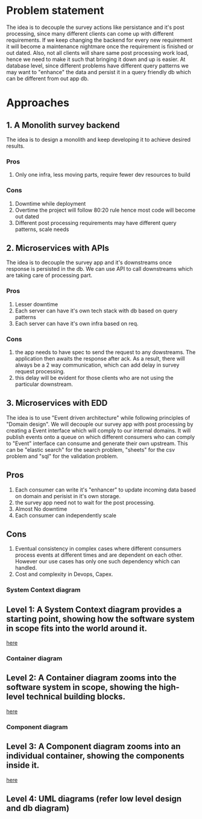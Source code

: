 # Problem statement
The idea is to decouple the survey actions like persistance and it's post processing, since many different clients can come up with different requirements. If we keep changing the backend for every new requirement it will become a maintenance nightmare once the requirement is finished or out dated.
Also, not all clients will share same post processing work load, hence we need to make it such that bringing it down and up is easier.
At database level, since different problems have different query patterns we may want to "enhance" the data and persist it in a query friendly db which can be different from out app db.

# Approaches
## 1. A Monolith survey backend
The idea is to design a monolith and keep developing it to achieve desired results. 

### Pros
1. Only one infra, less moving parts, require fewer dev resources to build
### Cons
1. Downtime while deployment
2. Overtime the project will follow 80:20 rule hence most code will become out dated
3. Different post processing requirements may have different query patterns, scale needs

## 2. Microservices with APIs
The idea is to decouple the survey app and it's downstreams once response is persisted in the db. We can use API to call downstreams which are taking care of processing part.

### Pros
1. Lesser downtime
2. Each server can have it's own tech stack with db based on query patterns
3. Each server can have it's own infra based on req.
### Cons
1. the app needs to have spec to send the request to any dowstreams. The application then awaits the response after ack. As a result, there will always be a 2 way communication, which can add delay in survey request processing. 
2. this delay will be evident for those clients who are not using the particular downstream.

## 3. Microservices with EDD
The idea is to use "Event driven architecture" while following principles of "Domain design". We will decouple our survey app with post processing by creating a Event interface which will comply to our internal domains. It will publish events onto a queue on which different consumers who can comply to "Event" interface can consume and generate their own upstream.
This can be "elastic search" for the search problem, "sheets" for the csv problem and "sql" for the validation problem.

## Pros
1. Each consumer can write it's "enhancer" to update incoming data based on domain and perisist in it's own storage. 
2. the survey app need not to wait for the post processing.
3. Almost No downtime
4. Each consumer can independently scale
## Cons
1. Eventual consistency in complex cases where different consumers process events at different times and are dependent on each other. However our use cases has only one such dependency which can handled.
2. Cost and complexity in Devops, Capex.

### System Context diagram

## Level 1: A System Context diagram provides a starting point, showing how the software system in scope fits into the world around it.

[here](docs/c4/context-diagram.drawio.png)

### Container diagram 
## Level 2: A Container diagram zooms into the software system in scope, showing the high-level technical building blocks.

[here](docs/c4/container-diagram.drawio.png)

### Component diagram 

## Level 3: A Component diagram zooms into an individual container, showing the components inside it.


[here](docs/c4/component-diagram.drawio.png)

## Level 4: UML diagrams (refer low level design and db diagram)